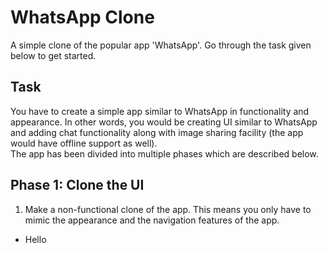 # **WhatsApp Clone**  
A simple clone of the popular app 'WhatsApp'. Go through the task given below to get started.  
## **Task**  
You have to create a simple app similar to WhatsApp in functionality and appearance. In other words, you would be creating UI similar to WhatsApp and adding chat functionality along with image sharing facility (the app would have offline support as well).  
The app has been divided into multiple phases which are described below.  
## Phase 1: Clone the UI
1. Make a non-functional clone of the app. This means you only have to mimic the appearance and the navigation features of the app.  
- Hello
